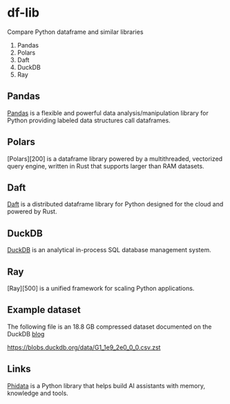 # df-lib

Compare Python dataframe and similar libraries

1. Pandas
2. Polars
3. Daft
4. DuckDB
5. Ray

## Pandas

[Pandas][100] is a flexible and powerful data analysis/manipulation library for Python providing labeled data structures call dataframes.

[100]: https://github.com/pandas-dev/pandas

## Polars

[Polars][200] is a dataframe library powered by a multithreaded, vectorized query engine, written in Rust that supports larger than RAM datasets.

## Daft

[Daft][300] is a distributed dataframe library for Python designed for the cloud and powered by Rust.

[300]: https://github.com/Eventual-Inc/Daft

## DuckDB

[DuckDB][400] is an analytical in-process SQL database management system.

[400]: https://github.com/duckdb/duckdb

## Ray

[Ray][500] is a unified framework for scaling Python applications.

[400]: https://github.com/ray-project/ray

## Example dataset

The following file is an 18.8 GB compressed dataset documented on the DuckDB [blog][600]

https://blobs.duckdb.org/data/G1_1e9_2e0_0_0.csv.zst

[600]: https://duckdb.org/2024/03/29/external-aggregation.html

## Links

[Phidata][1000] is a Python library that helps build AI assistants with memory, knowledge and tools.

[1000]: https://github.com/phidatahq/phidata
